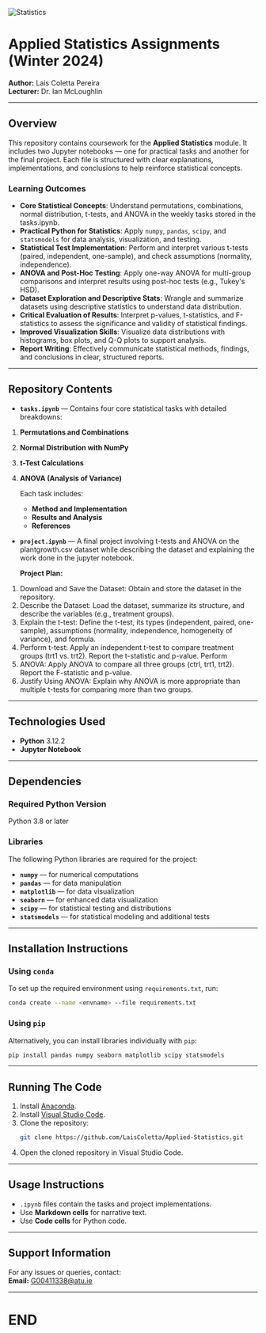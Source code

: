 ![Statistics](https://www.afponline.org/images/default-source/default-album/tips-for-using-statistics-well-_header-(750-250-px).png?sfvrsn=85e9136b_1)

# Applied Statistics Assignments (Winter 2024)  
**Author:** Lais Coletta Pereira  
**Lecturer:** Dr. Ian McLoughlin  

---

## Overview  
This repository contains coursework for the **Applied Statistics** module. It includes two Jupyter notebooks — one for practical tasks and another for the final project. Each file is structured with clear explanations, implementations, and conclusions to help reinforce statistical concepts.

### Learning Outcomes
- **Core Statistical Concepts**: Understand permutations, combinations, normal distribution, t-tests, and ANOVA in the weekly tasks stored in the tasks.ipynb.
- **Practical Python for Statistics**: Apply `numpy`, `pandas`, `scipy`, and `statsmodels` for data analysis, visualization, and testing.
- **Statistical Test Implementation**: Perform and interpret various t-tests (paired, independent, one-sample), and check assumptions (normality, independence).
- **ANOVA and Post-Hoc Testing**: Apply one-way ANOVA for multi-group comparisons and interpret results using post-hoc tests (e.g., Tukey's HSD).
- **Dataset Exploration and Descriptive Stats**: Wrangle and summarize datasets using descriptive statistics to understand data distribution.
- **Critical Evaluation of Results**: Interpret p-values, t-statistics, and F-statistics to assess the significance and validity of statistical findings.
- **Improved Visualization Skills**: Visualize data distributions with histograms, box plots, and Q-Q plots to support analysis.
- **Report Writing**: Effectively communicate statistical methods, findings, and conclusions in clear, structured reports.


---

## Repository Contents  
- **`tasks.ipynb`** — Contains four core statistical tasks with detailed breakdowns:  
1. **Permutations and Combinations**  
2. **Normal Distribution with NumPy**  
3. **t-Test Calculations**  
4. **ANOVA (Analysis of Variance)**  

    Each task includes:  
    - **Method and Implementation**  
    - **Results and Analysis**  
    - **References**  

- **`project.ipynb`** — A final project involving t-tests and ANOVA on the plantgrowth.csv dataset while describing the dataset and explaining the work done in the jupyter notebook.  

    **Project Plan:**  
1. Download and Save the Dataset: Obtain and store the dataset in the repository.
2. Describe the Dataset: Load the dataset, summarize its structure, and describe the variables (e.g., treatment groups).
3. Explain the t-test: Define the t-test, its types (independent, paired, one-sample), assumptions (normality, independence, homogeneity of variance), and formula. 
4. Perform t-test: Apply an independent t-test to compare treatment groups (trt1 vs. trt2). Report the t-statistic and p-value. Perform 
5. ANOVA: Apply ANOVA to compare all three groups (ctrl, trt1, trt2). Report the F-statistic and p-value.
6. Justify Using ANOVA: Explain why ANOVA is more appropriate than multiple t-tests for comparing more than two groups. 

---

## Technologies Used  
- **Python** 3.12.2  
- **Jupyter Notebook**  

---

## Dependencies  

### Required Python Version  
Python 3.8 or later  

### Libraries  
The following Python libraries are required for the project:  
- **`numpy`** — for numerical computations  
- **`pandas`** — for data manipulation  
- **`matplotlib`** — for data visualization  
- **`seaborn`** — for enhanced data visualization  
- **`scipy`** — for statistical testing and distributions  
- **`statsmodels`** — for statistical modeling and additional tests  

---

## Installation Instructions  

### Using `conda`  
To set up the required environment using `requirements.txt`, run:  
```bash
conda create --name <envname> --file requirements.txt
```

### Using `pip`  
Alternatively, you can install libraries individually with `pip`:  
```bash
pip install pandas numpy seaborn matplotlib scipy statsmodels
```

---

## Running The Code

1. Install [Anaconda](https://www.anaconda.com/download).  
2. Install [Visual Studio Code](https://code.visualstudio.com/).  
3. Clone the repository:  
   ```bash
   git clone https://github.com/LaisColetta/Applied-Statistics.git
   ```  
4. Open the cloned repository in Visual Studio Code.

---

## Usage Instructions

- `.ipynb` files contain the tasks and project implementations.
- Use **Markdown cells** for narrative text.
- Use **Code cells** for Python code.

---

## Support Information

For any issues or queries, contact:  
**Email:** G00411338@atu.ie

---
# END

